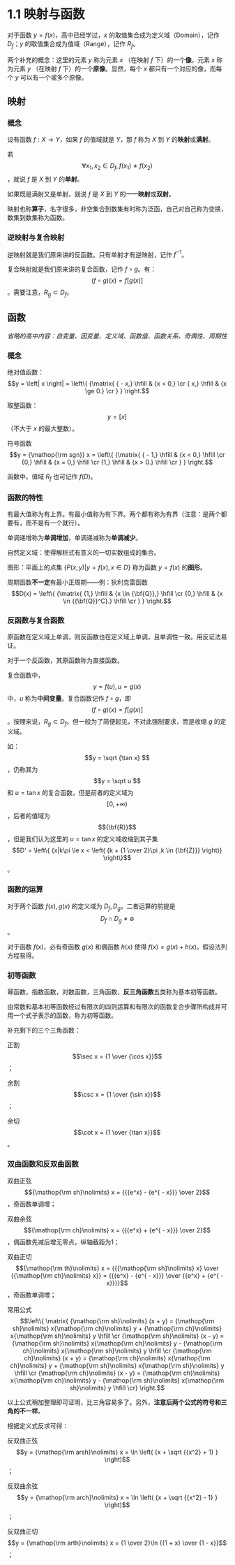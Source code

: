 # 1.1 映射与函数

对于函数 $y=f(x)$，高中已经学过，$x$ 的取值集合成为定义域（Domain），记作 $D_f$；$y$ 的取值集合成为值域（Range），记作 $R_f$。

两个补充的概念：这里的元素 $y$ 称为元素 $x$ （在映射 $f$ 下）的一个**像**，元素 $x$ 称为元素 $y$ （在映射 $f$ 下）的一个**原像**。显然，每个 $x$ 都只有一个对应的像，而每个 $y$ 可以有一个或多个原像。

## 映射

### 概念

设有函数 $f:X \to Y$，如果 $f$ 的值域就是 $Y$，那 $f$ 称为 $X$ 到 $Y$ 的**映射**或**满射**。

若 $$\forall {x_1},{x_2} \in {D_f},f({x_1}) \ne f({x_2})$$，就说 $f$ 是 $X$ 到 $Y$ 的**单射**。

如果既是满射又是单射，就说 $f$ 是 $X$ 到 $Y$ 的**一一映射**或**双射**。

映射也称**算子**，名字很多，非空集合到数集有时称为泛函，自己对自己称为变换，数集到数集称为函数。

### 逆映射与复合映射

逆映射就是我们原来讲的反函数。只有单射才有逆映射，记作 $f^{-1}$。

复合映射就是我们原来讲的复合函数，记作 $f \circ g$。有：$$(f \circ g)(x) = f\left[ {g(x)} \right]$$。需要注意，${R_g} \subset {D_f}$。

## 函数

*省略的高中内容：自变量、因变量、定义域、函数值、函数关系、奇偶性、周期性*

### 概念

绝对值函数：$$y = \left| x \right| = \left\{ {\matrix{
   { - x,} \hfill & {x < 0,}  \cr 
   { x,} \hfill & {x \ge 0.}  \cr } } \right.$$ 

取整函数：$$y = \left[ x \right]$$（不大于 $x$ 的最大整数）。

符号函数 $$y = {\mathop{\rm sgn}} x = \left\{ {\matrix{
   { - 1,} \hfill & {x < 0,} \hfill  \cr 
   {0,} \hfill & {x = 0,} \hfill  \cr 
   {1,} \hfill & {x > 0.} \hfill  \cr } } \right.$$

函数中，值域 $R_f$ 也可记作 $f(D)$。

### 函数的特性

有最大值称为有上界。有最小值称为有下界。两个都有称为有界（注意：是两个都要有，而不是有一个就行）。

单调递增称为**单调增加**，单调递减称为**单调减少**。

自然定义域：使得解析式有意义的一切实数组成的集合。

图形：平面上的点集 $\left\{ {P(x,y)|y = f(x),x \in D} \right\}$ 称为函数 $y=f(x)$ 的**图形**。

周期函数**不一定**有最小正周期——例：狄利克雷函数 $$D(x) = \left\{ {\matrix{
   {1,} \hfill & {x \in {\bf{Q}},} \hfill  \cr 
   {0,} \hfill & {x \in {{\bf{Q}}^C}.} \hfill  \cr  } } \right.$$

### 反函数与复合函数

原函数在定义域上单调，则反函数也在定义域上单调，且单调性一致。用反证法易证。

对于一个反函数，其原函数称为直接函数。

复合函数中，$$y = f(u), u = g(x)$$ 中，$u$ 称为**中间变量**。复合函数记作 $f \circ g$，即 $$(f \circ g)(x) = f\left[ {g(x)} \right]$$。按理来说，${R_g} \subset {D_f}$。但一般为了简便起见，不对此强制要求，而是收缩 $g$ 的定义域。

如：$$y = \sqrt {\tan x} $$，仍称其为 $$y = \sqrt u $$ 和 $u=\tan x$ 的复合函数，但是前者的定义域为 $$[0, + \infty )$$ ，后者的值域为 $${\bf{R}}$$，但是我们认为这里的 $u=\tan x$ 的定义域收缩到其子集 $$D' = \left\{ {x|k\pi  \le x < \left( {k + {1 \over 2}\pi ,k \in {\bf{Z}}} \right)} \right\}$$。

### 函数的运算

对于两个函数 $f(x),g(x)$ 的定义域为 $D_f,D_g$，二者运算的前提是$${D_f} \cap {D_g} \ne \emptyset $$。

对于函数 $f(x)$，必有奇函数 $g(x)$ 和偶函数 $h(x)$ 使得 $f(x)=g(x)+h(x)$。假设法列方程易得。

### 初等函数

幂函数，指数函数，对数函数，三角函数，**反三角函数**五类称为基本初等函数。

由常数和基本初等函数经过有限次的四则运算和有限次的函数复合步骤所构成并可用一个式子表示的函数，称为初等函数。

补充剩下的三个三角函数：

正割 $$\sec x = {1 \over {\cos x}}$$；

余割 $$\csc x = {1 \over {\sin x}}$$；

余切 $$\cot x = {1 \over {\tan x}}$$。

### 双曲函数和反双曲函数

双曲正弦 $${\mathop{\rm sh}\nolimits} x = {{{e^x} - {e^{ - x}}} \over 2}$$，奇函数单调增；

双曲余弦 $${\mathop{\rm ch}\nolimits} x = {{{e^x} + {e^{ - x}}} \over 2}$$，偶函数先减后增无零点，纵轴截距为1；

双曲正切 $${\mathop{\rm th}\nolimits} x = {{{\mathop{\rm sh}\nolimits} x} \over {{\mathop{\rm ch}\nolimits} x}} = {{{e^x} - {e^{ - x}}} \over {{e^x} + {e^{ - x}}}}$$，奇函数单调增；

常用公式 $$\left\{ \matrix{
  {\mathop{\rm sh}\nolimits} (x + y) = {\mathop{\rm sh}\nolimits} x{\mathop{\rm ch}\nolimits} y + {\mathop{\rm ch}\nolimits} x{\mathop{\rm sh}\nolimits} y \hfill \cr 
  {\mathop{\rm sh}\nolimits} (x - y) = {\mathop{\rm sh}\nolimits} x{\mathop{\rm ch}\nolimits} y - {\mathop{\rm ch}\nolimits} x{\mathop{\rm sh}\nolimits} y \hfill \cr 
  {\mathop{\rm ch}\nolimits} (x + y) = {\mathop{\rm ch}\nolimits} x{\mathop{\rm ch}\nolimits} y + {\mathop{\rm sh}\nolimits} x{\mathop{\rm sh}\nolimits} y \hfill \cr 
  {\mathop{\rm ch}\nolimits} (x - y) = {\mathop{\rm ch}\nolimits} x{\mathop{\rm ch}\nolimits} y - {\mathop{\rm sh}\nolimits} x{\mathop{\rm sh}\nolimits} y \hfill \cr}  \right.$$

以上公式稍加整理即可证明，比三角容易多了。另外，**注意后两个公式的符号和三角的不一样**。

根据定义式反求可得：

反双曲正弦 $$y = {\mathop{\rm arsh}\nolimits} x = \ln \left( {x + \sqrt {{x^2} + 1} } \right)$$；

反双曲余弦 $$y = {\mathop{\rm arch}\nolimits} x = \ln \left( {x + \sqrt {{x^2} - 1} } \right)$$；

反双曲正切 $$y = {\mathop{\rm arth}\nolimits} x = {1 \over 2}\ln {{1 + x} \over {1 - x}}$$；

